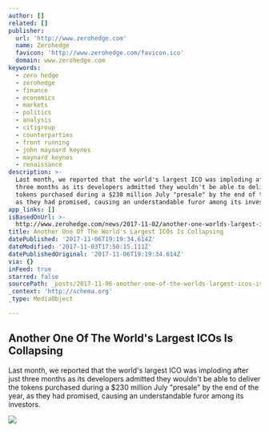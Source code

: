 ```yaml
---
author: []
related: []
publisher:
  url: 'http://www.zerohedge.com'
  name: Zerohedge
  favicon: 'http://www.zerohedge.com/favicon.ico'
  domain: www.zerohedge.com
keywords:
  - zero hedge
  - zerohedge
  - finance
  - economics
  - markets
  - politics
  - analysis
  - citigroup
  - counterparties
  - front running
  - john maynard keynes
  - maynard keynes
  - renaissance
description: >-
  Last month, we reported that the world's largest ICO was imploding after just
  three months as its developers admitted they wouldn't be able to deliver the
  tokens purchased during a $230 million July "presale" by the end of the year,
  as they had promised, causing an understandable furor among its investors.
app_links: []
isBasedOnUrl: >-
  http://www.zerohedge.com/news/2017-11-02/another-one-worlds-largest-icos-collapsing
title: Another One Of The World's Largest ICOs Is Collapsing
datePublished: '2017-11-06T19:19:34.614Z'
dateModified: '2017-11-03T17:50:15.111Z'
datePublishedOriginal: '2017-11-06T19:19:34.614Z'
via: {}
inFeed: true
starred: false
sourcePath: _posts/2017-11-06-another-one-of-the-worlds-largest-icos-is-collapsing.md
_context: 'http://schema.org'
_type: MediaObject

---
```

<article style=""><h1>Another One Of The World's Largest ICOs Is Collapsing</h1><p>Last month, we reported that the world's largest ICO was imploding after just three months as its developers admitted they wouldn't be able to deliver the tokens purchased during a $230 million July "presale" by the end of the year, as they had promised, causing an understandable furor among its investors.</p><img src="http://www.zerohedge.com/sites/default/files/images/user245717/imageroot/2017.11.02tease.JPG" /></article>